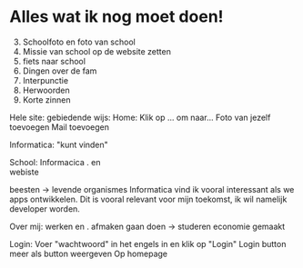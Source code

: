 # Alles wat ik nog moet doen!
3. Schoolfoto en foto van school
4. Missie van school op de website zetten 
6. fiets naar school
9. Dingen over de fam
10. Interpunctie
12. Herwoorden 
13. Korte zinnen


Hele site: gebiedende wijs:
Home:
Klik op ... om naar...
Foto van jezelf toevoegen
Mail toevoegen

Informatica:
"kunt vinden"

School:
Informacica
. en <br> 
webiste

beesten -> levende organismes 
Informatica vind ik vooral interessant als we apps ontwikkelen. Dit is vooral relevant voor mijn toekomst, ik wil namelijk developer worden. 

Over mij:
werken en . afmaken
gaan doen -> studeren
economie gemaakt

Login:
Voer "wachtwoord" in het engels in en klik op "Login"
Login button meer als button weergeven
Op homepage